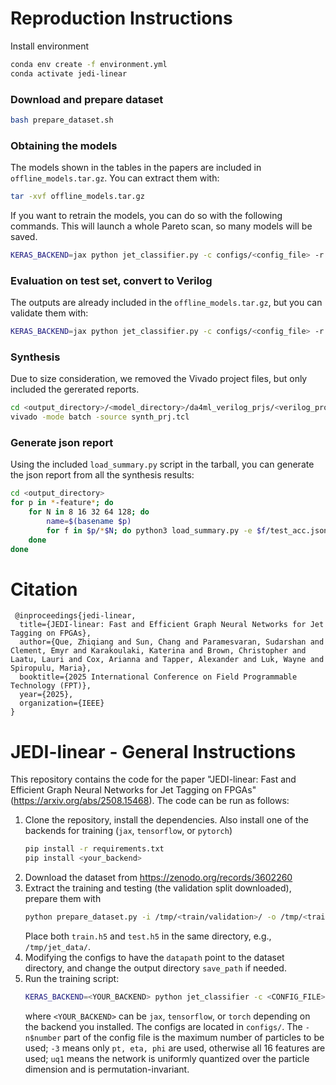 # Reproduction Instructions

Install environment

```bash
conda env create -f environment.yml
conda activate jedi-linear
```

### Download and prepare dataset

```bash
bash prepare_dataset.sh
```


### Obtaining the models

The models shown in the tables in the papers are included in `offline_models.tar.gz`.
You can extract them with:

```bash
tar -xvf offline_models.tar.gz
```

If you want to retrain the models, you can do so with the following commands.
This will launch a whole Pareto scan, so many models will be saved.

```bash
KERAS_BACKEND=jax python jet_classifier.py -c configs/<config_file> -r train
```

### Evaluation on test set, convert to Verilog

The outputs are already included in the `offline_models.tar.gz`, but you can validate them with:

```bash
KERAS_BACKEND=jax python jet_classifier.py -c configs/<config_file> -r test verilog
```

### Synthesis

Due to size consideration, we removed the Vivado project files, but only included the gererated reports.

```bash
cd <output_directory>/<model_directory>/da4ml_verilog_prjs/<verilog_project>
vivado -mode batch -source synth_prj.tcl
```

### Generate json report

Using the included `load_summary.py` script in the tarball, you can generate the json report from all the synthesis results:

```bash
cd <output_directory>
for p in *-feature*; do
    for N in 8 16 32 64 128; do
        name=$(basename $p)
        for f in $p/*$N; do python3 load_summary.py -e $f/test_acc.json $f/da4ml_verilog_prjs/* -o summary/$N-particle-$name.json; done
    done
done
```

# Citation

```{=latex}
 @inproceedings{jedi-linear,
  title={JEDI-linear: Fast and Efficient Graph Neural Networks for Jet Tagging on FPGAs},
  author={Que, Zhiqiang and Sun, Chang and Paramesvaran, Sudarshan and Clement, Emyr and Karakoulaki, Katerina and Brown, Christopher and Laatu, Lauri and Cox, Arianna and Tapper, Alexander and Luk, Wayne and Spiropulu, Maria},
  booktitle={2025 International Conference on Field Programmable Technology (FPT)},
  year={2025},
  organization={IEEE}
}
```


# JEDI-linear - General Instructions


This repository contains the code for the paper "JEDI-linear: Fast and Efficient Graph Neural Networks for Jet Tagging on FPGAs" (https://arxiv.org/abs/2508.15468). The code can be run as follows:

1. Clone the repository, install the dependencies. Also install one of the backends for training (`jax`, `tensorflow`, or `pytorch`)
   ```bash
   pip install -r requirements.txt
   pip install <your_backend>
   ```
2. Download the dataset from https://zenodo.org/records/3602260
3. Extract the training and testing (the validation split downloaded), prepare them with
   ```bash
   python prepare_dataset.py -i /tmp/<train/validation>/ -o /tmp/<train/test>.h5 -j <n_processes>
   ```
   Place both `train.h5` and `test.h5` in the same directory, e.g., `/tmp/jet_data/`.
4. Modifying the configs to have the `datapath` point to the dataset directory, and change the output directory `save_path` if needed.
5. Run the training script:
   ```bash
   KERAS_BACKEND=<YOUR_BACKEND> python jet_classifier -c <CONFIG_FILE> -r train test verilog
   ```
   where `<YOUR_BACKEND>` can be `jax`, `tensorflow`, or `torch` depending on the backend you installed.
   The configs are located in `configs/`.
   The `-n$number` part of the config file is the maximum number of particles to be used; `-3` means only `pt, eta, phi` are used, otherwise all 16 features are used; `uq1` means the network is uniformly quantized over the particle dimension and is permutation-invariant.

